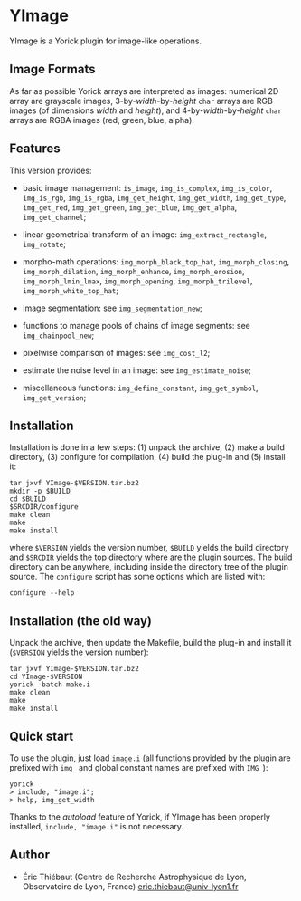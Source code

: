 # YImage

YImage is a Yorick plugin for image-like operations.


## Image Formats

As far as possible Yorick arrays are interpreted as images: numerical 2D array
are grayscale images, 3-by-*width*-by-*height* `char` arrays are RGB images (of
dimensions *width* and *height*), and 4-by-*width*-by-*height* `char` arrays are
RGBA images (red, green, blue, alpha).


## Features

This version provides:

- basic image management: `is_image`, `img_is_complex`, `img_is_color`,
  `img_is_rgb`, `img_is_rgba`, `img_get_height`, `img_get_width`,
  `img_get_type`, `img_get_red`, `img_get_green`, `img_get_blue`,
  `img_get_alpha`, `img_get_channel`;

- linear geometrical transform of an image: `img_extract_rectangle`,
  `img_rotate`;

- morpho-math operations: `img_morph_black_top_hat`, `img_morph_closing`,
  `img_morph_dilation`, `img_morph_enhance`, `img_morph_erosion`,
  `img_morph_lmin_lmax`, `img_morph_opening`, `img_morph_trilevel`,
  `img_morph_white_top_hat`;

- image segmentation: see `img_segmentation_new`;

- functions to manage pools of chains of image segments: see
  `img_chainpool_new`;

- pixelwise comparison of images: see `img_cost_l2`;

- estimate the noise level in an image: see `img_estimate_noise`;

- miscellaneous functions: `img_define_constant`, `img_get_symbol`,
  `img_get_version`;


## Installation

Installation is done in a few steps: (1) unpack the archive, (2) make a build
directory, (3) configure for compilation, (4) build the plug-in and (5) install
it:

    tar jxvf YImage-$VERSION.tar.bz2
    mkdir -p $BUILD
    cd $BUILD
    $SRCDIR/configure
    make clean
    make
    make install

where `$VERSION` yields the version number, `$BUILD` yields the build directory
and `$SRCDIR` yields the top directory where are the plugin sources.  The build
directory can be anywhere, including inside the directory tree of the plugin
source.  The `configure` script has some options which are listed with:

    configure --help


## Installation (the old way)

Unpack the archive, then update the Makefile, build the plug-in and install it
(`$VERSION` yields the version number):

    tar jxvf YImage-$VERSION.tar.bz2
    cd YImage-$VERSION
    yorick -batch make.i
    make clean
    make
    make install


## Quick start

To use the plugin, just load `image.i` (all functions provided by the plugin
are prefixed with `img_` and global constant names are prefixed with `IMG_`):

    yorick
    > include, "image.i";
    > help, img_get_width

Thanks to the *autoload* feature of Yorick, if YImage has been properly
installed, `include, "image.i"` is not necessary.


## Author

* Éric Thiébaut (Centre de Recherche Astrophysique de Lyon, Observatoire de
  Lyon, France) <eric.thiebaut@univ-lyon1.fr>
